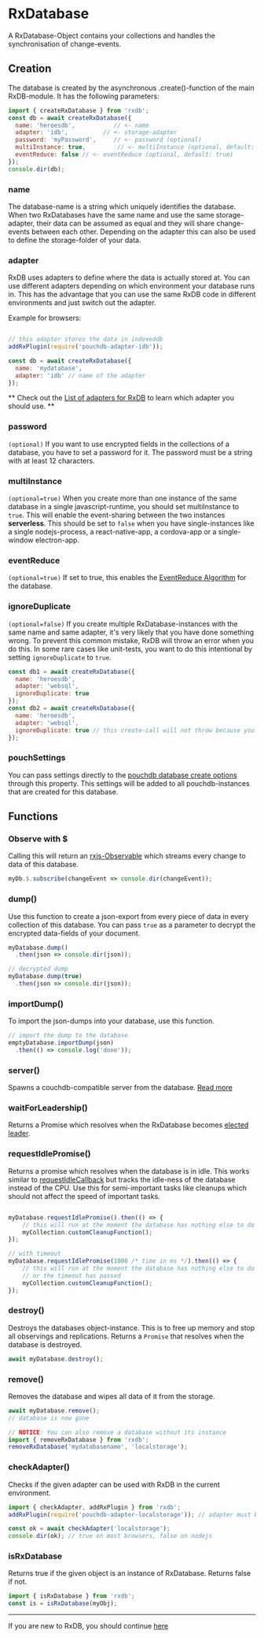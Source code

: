 # RxDatabase

A RxDatabase-Object contains your collections and handles the synchronisation of change-events.

## Creation

The database is created by the asynchronous .create()-function of the main RxDB-module. It has the following parameters:

```javascript
import { createRxDatabase } from 'rxdb';
const db = await createRxDatabase({
  name: 'heroesdb',           // <- name
  adapter: 'idb',          // <- storage-adapter
  password: 'myPassword',     // <- password (optional)
  multiInstance: true,         // <- multiInstance (optional, default: true)
  eventReduce: false // <- eventReduce (optional, default: true)
});
console.dir(db);
```

### name

The database-name is a string which uniquely identifies the database. When two RxDatabases have the same name and use the same storage-adapter, their data can be assumed as equal and they will share change-events between each other.
Depending on the adapter this can also be used to define the storage-folder of your data.


### adapter

RxDB uses adapters to define where the data is actually stored at. You can use different adapters depending on which environment your database runs in. This has the advantage that you can use the same RxDB code in different environments and just switch out the adapter.

Example for browsers:

```javascript

// this adapter stores the data in indexeddb
addRxPlugin(require('pouchdb-adapter-idb'));

const db = await createRxDatabase({
  name: 'mydatabase',
  adapter: 'idb' // name of the adapter
});
```

** Check out the [List of adapters for RxDB](./adapters.md) to learn which adapter you should use. **


### password
`(optional)`
If you want to use encrypted fields in the collections of a database, you have to set a password for it. The password must be a string with at least 12 characters.

### multiInstance
`(optional=true)`
When you create more than one instance of the same database in a single javascript-runtime, you should set multiInstance to ```true```. This will enable the event-sharing between the two instances **serverless**. This should be set to `false` when you have single-instances like a single nodejs-process, a react-native-app, a cordova-app or a single-window electron-app.

### eventReduce
`(optional=true)`
If set to true, this enables the [EventReduce Algorithm](./event-reduce.md) for the database.

### ignoreDuplicate
`(optional=false)`
If you create multiple RxDatabase-instances with the same name and same adapter, it's very likely that you have done something wrong.
To prevent this common mistake, RxDB will throw an error when you do this.
In some rare cases like unit-tests, you want to do this intentional by setting `ignoreDuplicate` to `true`.

```js
const db1 = await createRxDatabase({
  name: 'heroesdb',
  adapter: 'websql',
  ignoreDuplicate: true
});
const db2 = await createRxDatabase({
  name: 'heroesdb',
  adapter: 'websql',
  ignoreDuplicate: true // this create-call will not throw because you explicitly allow it
});
```

### pouchSettings
You can pass settings directly to the [pouchdb database create options](https://pouchdb.com/api.html#options) through this property. This settings will be added to all pouchdb-instances that are created for this database.

## Functions

### Observe with $
Calling this will return an [rxjs-Observable](http://reactivex.io/documentation/observable.html) which streams every change to data of this database.

```js
myDb.$.subscribe(changeEvent => console.dir(changeEvent));
```

### dump()
Use this function to create a json-export from every piece of data in every collection of this database. You can pass `true` as a parameter to decrypt the encrypted data-fields of your document.
```js
myDatabase.dump()
  .then(json => console.dir(json));

// decrypted dump
myDatabase.dump(true)
  .then(json => console.dir(json));
```

### importDump()
To import the json-dumps into your database, use this function.

```js
// import the dump to the database
emptyDatabase.importDump(json)
  .then(() => console.log('done'));
```

### server()
Spawns a couchdb-compatible server from the database. [Read more](./custom-build.md#server)

### waitForLeadership()
Returns a Promise which resolves when the RxDatabase becomes [elected leader](./leader-election.md).

### requestIdlePromise()
Returns a promise which resolves when the database is in idle. This works similar to [requestIdleCallback](https://developer.mozilla.org/de/docs/Web/API/Window/requestIdleCallback) but tracks the idle-ness of the database instead of the CPU.
Use this for semi-important tasks like cleanups which should not affect the speed of important tasks.

```js

myDatabase.requestIdlePromise().then(() => {
    // this will run at the moment the database has nothing else to do
    myCollection.customCleanupFunction();
});

// with timeout
myDatabase.requestIdlePromise(1000 /* time in ms */).then(() => {
    // this will run at the moment the database has nothing else to do
    // or the timeout has passed
    myCollection.customCleanupFunction();
});

```

### destroy()
Destroys the databases object-instance. This is to free up memory and stop all observings and replications.
Returns a `Promise` that resolves when the database is destroyed.
```js
await myDatabase.destroy();
```

### remove()
Removes the database and wipes all data of it from the storage.

```js
await myDatabase.remove();
// database is now gone

// NOTICE: You can also remove a database without its instance
import { removeRxDatabase } from 'rxdb';
removeRxDatabase('mydatabasename', 'localstorage');
```

### checkAdapter()
Checks if the given adapter can be used with RxDB in the current environment.

```js
import { checkAdapter, addRxPlugin } from 'rxdb';
addRxPlugin(require('pouchdb-adapter-localstorage')); // adapter must be added before

const ok = await checkAdapter('localstorage');
console.dir(ok); // true on most browsers, false on nodejs
```

### isRxDatabase
Returns true if the given object is an instance of RxDatabase. Returns false if not.
```js
import { isRxDatabase } from 'rxdb';
const is = isRxDatabase(myObj);
```


-----------
If you are new to RxDB, you should continue [here](./rx-schema.md)

